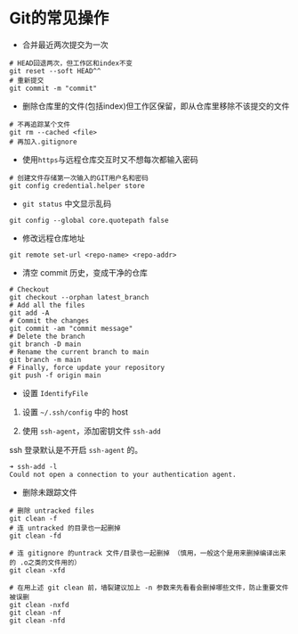 # Git的常见操作

- 合并最近两次提交为一次

```shell
# HEAD回退两次，但工作区和index不变
git reset --soft HEAD^^
# 重新提交
git commit -m "commit"
```

- 删除仓库里的文件(包括index)但工作区保留，即从仓库里移除不该提交的文件

```shell
# 不再追踪某个文件
git rm --cached <file>
# 再加入.gitignore
```

- 使用`https`与远程仓库交互时又不想每次都输入密码

```shell
# 创建文件存储第一次输入的GIT用户名和密码
git config credential.helper store
```

- `git status` 中文显示乱码

```shell
git config --global core.quotepath false
```

- 修改远程仓库地址

```shell
git remote set-url <repo-name> <repo-addr>
```

- 清空 commit 历史，变成干净的仓库

```shell
# Checkout
git checkout --orphan latest_branch
# Add all the files
git add -A
# Commit the changes
git commit -am "commit message"
# Delete the branch
git branch -D main
# Rename the current branch to main
git branch -m main
# Finally, force update your repository
git push -f origin main
```

- 设置 `IdentifyFile`

1. 设置 `~/.ssh/config` 中的 host

2. 使用 `ssh-agent`，添加密钥文件 `ssh-add`

ssh 登录默认是不开启 `ssh-agent` 的。

```shell script
➜ ssh-add -l
Could not open a connection to your authentication agent.
```

- 删除未跟踪文件

```shell
# 删除 untracked files
git clean -f
# 连 untracked 的目录也一起删掉
git clean -fd
 
# 连 gitignore 的untrack 文件/目录也一起删掉 （慎用，一般这个是用来删掉编译出来的 .o之类的文件用的）
git clean -xfd
 
# 在用上述 git clean 前，墙裂建议加上 -n 参数来先看看会删掉哪些文件，防止重要文件被误删
git clean -nxfd
git clean -nf
git clean -nfd
```
